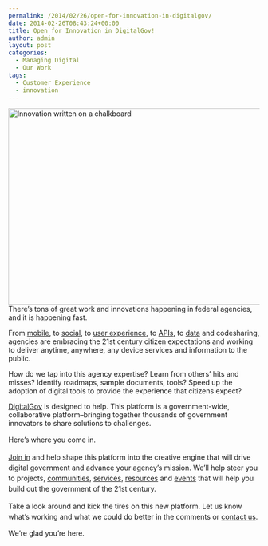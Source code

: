 ```yaml
---
permalink: /2014/02/26/open-for-innovation-in-digitalgov/
date: 2014-02-26T08:43:24+00:00
title: Open for Innovation in DigitalGov!
author: admin
layout: post
categories:
  - Managing Digital
  - Our Work
tags:
  - Customer Experience
  - innovation
---
```


<p id="docs-internal-guid-2be0b883-1e35-bf9a-aa33-087a71ace423" dir="ltr">
  <a href="https://s3.amazonaws.com/sitesusa/wp-content/uploads/sites/212/2014/02/InnovationChalkboard1.jpg"><img class="aligncenter size-full wp-image-123102" src="https://s3.amazonaws.com/sitesusa/wp-content/uploads/sites/212/2014/02/InnovationChalkboard1.jpg" alt="Innovation written on a chalkboard" width="591" height="393" /></a>There’s tons of great work and innovations happening in federal agencies, and it is happening fast.
</p>

<p dir="ltr">
  From <a href="https://www.digitalgov.gov/category/mobile/">mobile</a>, to <a href="https://www.digitalgov.gov/category/socialmedia/">social</a>, to <a href="https://www.digitalgov.gov/category/ux/">user experience</a>, to <a href="https://www.digitalgov.gov/category/code/api/">APIs</a>, to <a href="https://www.digitalgov.gov/category/code/data1/">data</a> and codesharing, agencies are embracing the 21st century citizen expectations and working to deliver anytime, anywhere, any device services and information to the public.
</p>

<p dir="ltr">
  How do we tap into this agency expertise? Learn from others’ hits and misses? Identify roadmaps, sample documents, tools? Speed up the adoption of digital tools to provide the experience that citizens expect?
</p>

[DigitalGov](https://www.digitalgov.gov) is designed to help. This platform is a government-wide, collaborative platform&#8211;bringing together thousands of government innovators to share solutions to challenges.

<span style="line-height: 1.5em">Here’s where you come in. </span>

<span style="line-height: 1.5em"><a title="Join DigitalGov" href="https://www.digitalgov.gov/join-digitalgov/">Join in</a> and help shape this platform into the creative engine that will drive digital government and advance your agency’s mission. We&#8217;ll help steer you to projects, <a title="Communities" href="https://www.digitalgov.gov/communities/">communities</a>, <a title="Services" href="https://www.digitalgov.gov/services/">services</a>, <a title="Resources" href="https://www.digitalgov.gov/resources/">resources</a> and <a href="https://www.digitalgov.gov/events/">events</a> that will help you build out the government of the 21st century. </span>

<span style="line-height: 1.5em">Take a look around and kick the tires on this new platform. Let us know what’s working and what we could do better in the comments or <a title="Contact Us" href="https://www.digitalgov.gov/contact-us/">contact us</a>. </span>

We&#8217;re glad you&#8217;re here.
